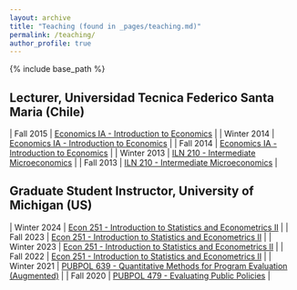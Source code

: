 ```yaml
---
layout: archive
title: "Teaching (found in _pages/teaching.md)"
permalink: /teaching/
author_profile: true
---
```


{% include base_path %}

## Lecturer, Universidad Tecnica Federico Santa Maria (Chile)

| Fall 2015 | [Economics IA - Introduction to Economics](https://telematica.usm.cl/wp-content/uploads/2020/12/ICS733-Econom%C3%ADa1A.pdf) |
| Winter 2014 | [Economics IA - Introduction to Economics](https://telematica.usm.cl/wp-content/uploads/2020/12/ICS733-Econom%C3%ADa1A.pdf) |
| Fall 2014 | [Economics IA - Introduction to Economics](https://telematica.usm.cl/wp-content/uploads/2020/12/ICS733-Econom%C3%ADa1A.pdf) |
| Winter 2013 | [ILN 210 - Intermediate Microeconomics](https://cdn.miiusm.cl/sites/2/20210903180734/Plan-de-Estudios-Magister-en-Ciencias-de-la-Ingenieria-Industrial-MIISc-USM.pdf) |
| Fall 2013 | [ILN 210 - Intermediate Microeconomics](https://cdn.miiusm.cl/sites/2/20210903180734/Plan-de-Estudios-Magister-en-Ciencias-de-la-Ingenieria-Industrial-MIISc-USM.pdf) |

## Graduate Student Instructor, University of Michigan (US)

| Winter 2024 | [Econ 251 - Introduction to Statistics and Econometrics II]([https://google.com](https://secure.rackham.umich.edu/course-list/course-list.php?rackham=Y&program=Economics)) |
| Fall 2023 | [Econ 251 - Introduction to Statistics and Econometrics II]([https://google.com](https://secure.rackham.umich.edu/course-list/course-list.php?rackham=Y&program=Economics)) |
| Winter 2023 | [Econ 251 - Introduction to Statistics and Econometrics II]([https://google.com](https://secure.rackham.umich.edu/course-list/course-list.php?rackham=Y&program=Economics)) |
| Fall 2022 | [Econ 251 - Introduction to Statistics and Econometrics II]([https://google.com](https://secure.rackham.umich.edu/course-list/course-list.php?rackham=Y&program=Economics)) |
| Winter 2021 | [PUBPOL 639 - Quantitative Methods for Program Evaluation (Augmented)]([https://google.com](https://fordschool.umich.edu/courses/fall/2014/pubpol-639)) |
| Fall  2020 | [PUBPOL 479 - Evaluating Public Policies]([https://google.com](https://fordschool.umich.edu/course/fall/2020/pubpol-479-evaluating-public-policies)) |
